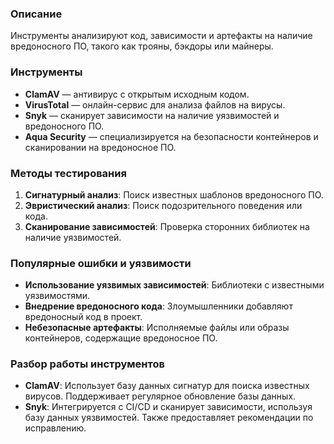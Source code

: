 ### Описание
Инструменты анализируют код, зависимости и артефакты на наличие вредоносного ПО, такого как трояны, бэкдоры или майнеры.

### Инструменты
- **ClamAV** — антивирус с открытым исходным кодом.
- **VirusTotal** — онлайн-сервис для анализа файлов на вирусы.
- **Snyk** — сканирует зависимости на наличие уязвимостей и вредоносного ПО.
- **Aqua Security** — специализируется на безопасности контейнеров и сканировании на вредоносное ПО.

### Методы тестирования
1. **Сигнатурный анализ**: Поиск известных шаблонов вредоносного ПО.
2. **Эвристический анализ**: Поиск подозрительного поведения или кода.
3. **Сканирование зависимостей**: Проверка сторонних библиотек на наличие уязвимостей.

### Популярные ошибки и уязвимости
- **Использование уязвимых зависимостей**: Библиотеки с известными уязвимостями.
- **Внедрение вредоносного кода**: Злоумышленники добавляют вредоносный код в проект.
- **Небезопасные артефакты**: Исполняемые файлы или образы контейнеров, содержащие вредоносное ПО.

### Разбор работы инструментов
- **ClamAV**: Использует базу данных сигнатур для поиска известных вирусов. Поддерживает регулярное обновление базы данных.
- **Snyk**: Интегрируется с CI/CD и сканирует зависимости, используя базу данных уязвимостей. Также предоставляет рекомендации по исправлению.